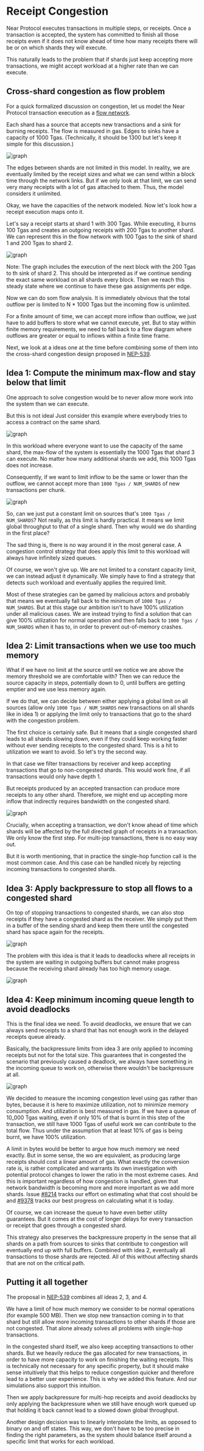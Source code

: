 # Receipt Congestion

Near Protocol executes transactions in multiple steps, or receipts. Once a
transaction is accepted, the system has committed to finish all those receipts
even if it does not know ahead of time how many receipts there will be or on
which shards they will execute.

This naturally leads to the problem that if shards just keep accepting more
transactions, we might accept workload at a higher rate than we can execute.

## Cross-shard congestion as flow problem

For a quick formalized discussion on congestion, let us model the Near Protocol
transaction execution as a [flow
network](https://en.wikipedia.org/wiki/Flow_network).

Each shard has a source that accepts new transactions and a sink for burning
receipts. The flow is measured in gas. Edges to sinks have a capacity of 1000
Tgas. (Technically, it should be 1300 but let's keep it simple for this
discussion.)

![graph](../../images/congestion/base_flow_network.svg)

The edges between shards are not limited in this model. In reality, we are
eventually limited by the receipt sizes and what we can send within a block time
through the network links. But if we only look at that limit, we can send very
many receipts with a lot of gas attached to them. Thus, the model considers it
unlimited.

Okay, we have the capacities of the network modeled. Now let's look how a
receipt execution maps onto it.

Let's say a receipt starts at shard 1 with 300 Tgas. While executing, it burns 100 Tgas and
creates an outgoing receipts with 200 Tgas to another shard. We can represent this in the flow network with 
100 Tgas to the sink of shard 1 and 200 Tgas to shard 2. 

![graph](../../images/congestion/receipt_flow_example_0.svg)

Note: The graph includes the execution of the next block with the 200 Tgas to th
sink of shard 2. This should be interpreted as if we continue sending the exact
same workload on all shards every block. Then we reach this steady state where
we continue to have these gas assignments per edge.

Now we can do som flow analysis. It is immediately obvious that the total
outflow per is limited to N * 1000 Tgas but the incoming flow is unlimited.

For a finite amount of time, we can accept more inflow than outflow, we just have to add buffers to store what we cannot execute, yet. But to stay within finite memory requirements, we need to fall back to a flow diagram where outflows are greater or equal to inflows within a finite time frame.

Next, we look at a ideas one at the time before combining some of them into the
cross-shard congestion design proposed in
[NEP-539](https://github.com/near/NEPs/pull/539).

## Idea 1: Compute the minimum max-flow and stay below that limit

One approach to solve congestion would be to never allow more work into the
system than we can execute.

But this is not ideal Just consider this example where everybody tries to access
a contract on the same shard.

![graph](../../images/congestion/receipt_flow_example_1.svg)

In this workload where everyone want to use the capacity of the same shard, the
max-flow of the system is essentially the 1000 Tgas that shard 3 can execute. No
matter how many additional shards we add, this 1000 Tgas does not increase.

Consequently, if we want to limit inflow to be the same or lower than the
outflow, we cannot accept more than `1000 Tgas / NUM_SHARDS` of new transactions
per chunk.

![graph](../../images/congestion/receipt_flow_example_1_1.svg)

So, can we just put a constant limit on sources that's `1000 Tgas / NUM_SHARDS`? Not
really, as this limit is hardly practical. It means we limit global throughput
to that of a single shard. Then why would we do sharding in the first place?

The sad thing is, there is no way around it in the most general case. A
congestion control strategy that does apply this limit to this workload will
always have infinitely sized queues.

Of course, we won't give up. We are not limited to a constant capacity limit, we
can instead adjust it dynamically. We simply have to find a strategy that
detects such workload and eventually applies the required limit.

Most of these strategies can be gamed by malicious actors and probably that
means we eventually fall back to the minimum of `1000 Tgas / NUM_SHARDS`. But at
this stage our ambition isn't to have 100% utilization under all malicious
cases. We are instead trying to find a solution that can give 100% utilization
for normal operation and then falls back to `1000 Tgas / NUM_SHARDS` when it has
to, in order to prevent out-of-memory crashes.


## Idea 2: Limit transactions when we use too much memory

What if we have no limit at the source until we notice we are above the memory
threshold we are comfortable with? Then we can reduce the source capacity in
steps, potentially down to 0, until buffers are getting emptier and we use less
memory again.

If we do that, we can decide between either applying a global limit on all
sources (allow only `1000 Tgas / NUM_SHARDS` new transactions on all shards like
in idea 1) or applying the limit only to transactions that go to the shard with
the congestion problem.

The first choice is certainly safe. But it means that a single congested shard
leads to all shards slowing down, even if they could keep working faster without
ever sending receipts to the congested shard. This is a hit to utilization we
want to avoid. So let's try the second way.

In that case we filter transactions by receiver and keep accepting transactions
that go to non-congested shards. This would work fine, if all transactions would
only have depth 1.

But receipts produced by an accepted transaction can produce more receipts to
any other shard. Therefore, we might end up accepting more inflow that
indirectly requires bandwidth on the congested shard.

![graph](../../images/congestion/receipt_flow_example_2.svg)

Crucially, when accepting a transaction, we don't know ahead of time which
shards will be affected by the full directed graph of receipts in a transaction.
We only know the first step. For multi-jop transactions, there is no easy way out.

But it is worth mentioning, that in practice the single-hop function call is the
most common case. And this case can be handled nicely by rejecting incoming
transactions to congested shards.

## Idea 3: Apply backpressure to stop all flows to a congested shard

On top of stopping transactions to congested shards, we can also stop receipts if they have a congested shard as the receiver.
We simply put them in a buffer of the sending shard and keep them there until
the congested shard has space again for the receipts.

![graph](../../images/congestion/receipt_flow_example_3.svg)

The problem with this idea is that it leads to deadlocks where all receipts in
the system are waiting in outgoing buffers but cannot make progress because the
receiving shard already has too high memory usage.

![graph](../../images/congestion/receipt_flow_example_3_1.svg)

## Idea 4: Keep minimum incoming queue length to avoid deadlocks

This is the final idea we need. To avoid deadlocks, we ensure that we can always
send receipts to a shard that has not enough work in the delayed receipts queue
already.

Basically, the backpressure limits from idea 3 are only applied to incoming
receipts but not for the total size. This guarantees that in congested the
scenario that previously caused a deadlock, we always have something in the
incoming queue to work on, otherwise there wouldn't be backpressure at all.

![graph](../../images/congestion/receipt_flow_example_4.svg)

We decided to measure the incoming congestion level using gas rather than
bytes, because it is here to maximize utilization, not to minimize memory
consumption. And utilization is best measured in gas. If we have a queue of
10_000 Tgas waiting, even if only 10% of that is burnt in this step of the
transaction, we still have 1000 Tgas of useful work we can contribute to the
total flow. Thus under the assumption that at least 10% of gas is being burnt, 
we have 100% utilization.

A limit in bytes would be better to argue how much memory we need exactly. But
in some sense, the wo are equivalent, as producing large receipts should cost a
linear amount of gas. What exactly the conversion rate is, is rather complicated
and warrants its own investigation with potential protocol changes to lower the
ratio in the most extreme cases. And this is important regardless of how
congestion is handled, given that network bandwidth is becoming more and more
important as we add more shards. Issue
[#8214](https://github.com/near/nearcore/issues/8214) tracks our effort on
estimating what that cost should be and
[#9378](https://github.com/near/nearcore/issues/9378) tracks our best progress
on calculating what it is today.

Of course, we can increase the queue to have even better utility guarantees. But
it comes at the cost of longer delays for every transaction or receipt that goes
through a congested shard.

This strategy also preserves the backpressure property in the sense that all
shards on a path from sources to sinks that contribute to congestion will
eventually end up with full buffers. Combined with idea 2, eventually all
transactions to those shards are rejected. All of this without affecting shards
that are not on the critical path.


## Putting it all together

The proposal in [NEP-539](https://github.com/near/NEPs/pull/539) combines all
ideas 2, 3, and 4.

We have a limit of how much memory we consider to be normal operations (for
example 500 MB). Then we stop new transaction coming in to that shard but still
allow more incoming transactions to other shards if those are not congested.
That alone already solves all problems with single-hop transactions.

In the congested shard itself, we also keep accepting transactions to other
shards. But we heavily reduce the gas allocated for new transactions, in order
to have more capacity to work on finishing the waiting receipts. This is
technically not necessary for any specific property, but it should make sense
intuitively that this helps to reduce congestion quicker and therefore lead to a
better user experience. This is why we added this feature. And our simulations
also support this intuition.

Then we apply backpressure for multi-hop receipts and avoid deadlocks by only
applying the backpressure when we still have enough work queued up that holding
it back cannot lead to a slowed down global throughput.

Another design decision was to linearly interpolate the limits, as opposed to
binary on and off states. This way, we don't have to be too precise in finding
the right parameters, as the system should balance itself around a specific
limit that works for each workload.